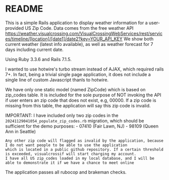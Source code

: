 # README

This is a simple Rails application to display weather information for a user-provided US Zip Code.
Data comes from the free weather API https://weather.visualcrossing.com/VisualCrossingWebServices/rest/services/timeline/[location]/[date1]/date2?key=YOUR_API_KEY
We show both current weather (latest info available), as well as weather forecast for 7 days including current date.

Using Ruby 3.3.6 and Rails 7.1.5.

I wanted to use hotwire's turbo stream instead of AJAX, which required rails 7+.
In fact, being a trivial single page application, it does not include a single line of custom Javascript thanls to hotwire.

We have only one static model (named ZipCode) which is based on zip_codes table.
It is included for the sole purpose of NOT invoking the API if user enters an zip code that does not exist, e.g, 00000.
If a zip code is missing from this table, the application will say this zip code is invalid.

IMPORTANT:
    I have included only two zip codes in the `20241129041054_populate_zip_codes.rb` migration, which should be sufficient for the demo purposes:
        - 07410 (Fair Lawn, NJ) 
        - 98109 (Queen Ann in Seattle)

    Any other zip code will flagged as invalid by the application, because I do not want people to be able to use the application
    which is located in a public github repository. If a certain threshold is exceeded, visualcrossif will start charging my account.
    I have all US zip_codes loaded in my local database, and I will be able to demonstrate it if we have a chance to meet online

The application passes all rubocop and brakeman checks.


